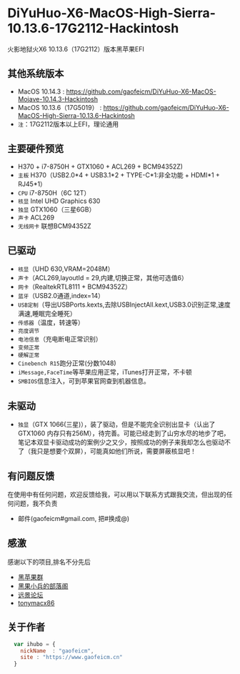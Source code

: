 # DiYuHuo-X6-MacOS-High-Sierra-10.13.6-17G2112-Hackintosh

火影地狱火X6 10.13.6（17G2112）版本黑苹果EFI

## 其他系统版本
* MacOS 10.14.3 : https://github.com/gaofeicm/DiYuHuo-X6-MacOS-Mojave-10.14.3-Hackintosh
* MacOS 10.13.6（17G5019） : https://github.com/gaofeicm/DiYuHuo-X6-MacOS-High-Sierra-10.13.6-Hackintosh
* `注`：17G2112版本以上EFI，理论通用

## 主要硬件预览
*    H370 + i7-8750H + GTX1060 + ACL269 + BCM94352Z)
*   `主板` H370（USB2.0\*4 + USB3.1\*2 + TYPE-C\*1:非全功能 + HDMI\*1 + RJ45\*1）
*   `CPU` i7-8750H（6C 12T）
*   `核显` Intel UHD Graphics 630
*   `独显` GTX1060（三星6GB）
*   `声卡` ACL269
*   `无线网卡` 联想BCM94352Z

##  已驱动
*   `核显`（UHD 630,VRAM=2048M）
*   `声卡`（ACL269,layoutId = 29,内建,切换正常，其他可选值6）
*   `网卡`（RealtekRTL8111 + BCM94352Z）
*   `蓝牙`（USB2.0通道,index=14）
*   `USB定制`（导出USBPorts.kexts,去除USBInjectAll.kext,USB3.0识别正常,速度满速,睡眠完全睡死）
*   `传感器`（温度，转速等）
*   `亮度调节`
*   `电池信息`（充电断电正常识别）
*   `变频正常`
*   `硬解正常`
*   `Cinebench R15`跑分正常(分数1048)
*   `iMessage,FaceTime`等苹果应用正常，iTunes打开正常，不卡顿
*   `SMBIOS`信息注入，可到苹果官网查到机器信息。

## 未驱动
*   `独显`（GTX 1066(三星)），装了驱动，但是不能完全识别出显卡（认出了GTX1060 内存只有256M），待完善。可能已经走到了山穷水尽的地步了吧，笔记本双显卡驱动成功的案例少之又少，按照成功的例子来我却怎么也驱动不了（我只是想要个双屏），可能真如他们所说，需要屏蔽核显吧！


## 有问题反馈
在使用中有任何问题，欢迎反馈给我，可以用以下联系方式跟我交流，但出现的任何问题，我不负责

* 邮件(gaofeicm#gmail.com, 把#换成@)

## 感激
感谢以下的项目,排名不分先后

* [黑苹果群](https://im.qq.com/) 
* [黑果小兵的部落阁](https://blog.daliansky.net/)
* [远景论坛](http://bbs.pcbeta.com/)
* [tonymacx86](https://www.tonymacx86.com)

## 关于作者

```javascript
  var ihubo = {
    nickName  : "gaofeicm",
    site : "https://www.gaofeicm.cn"
  }
```
